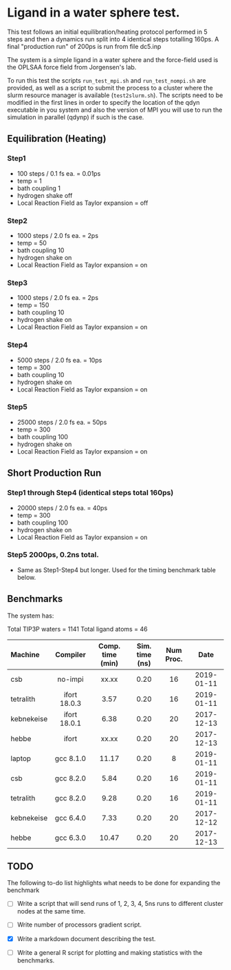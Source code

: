 Ligand in a water sphere test.  
================================================================================

This test follows an initial equilibration/heating protocol performed 
in 5 steps and then a dynamics run split into 4 identical steps totalling
160ps. A final "production run" of 200ps is run from file dc5.inp

The system is a simple ligand in a water sphere and the
force-field used is the OPLSAA force field from Jorgensen's lab.

To run this test the scripts `run_test_mpi.sh` and `run_test_nompi.sh` are
provided, as well as a script to submit the process to a cluster where the
slurm resource manager is available (`test2slurm.sh`). The scripts need to be
modified in the first lines in order to specify the location of the qdyn
executable in you system and also the version of MPI you will use to run the
simulation in parallel (qdynp) if such is the case.


Equilibration (Heating)  
--------------------------------------------------------------------------------

### Step1  
 - 100 steps / 0.1 fs ea. = 0.01ps
 - temp = 1
 - bath coupling 1
 - hydrogen shake off
 - Local Reaction Field as Taylor expansion = off


### Step2  
 - 1000 steps / 2.0 fs ea. = 2ps
 - temp = 50
 - bath coupling 10
 - hydrogen shake on
 - Local Reaction Field as Taylor expansion = on


### Step3  
 - 1000 steps / 2.0 fs ea. = 2ps
 - temp = 150
 - bath coupling 10
 - hydrogen shake on
 - Local Reaction Field as Taylor expansion = on


### Step4  
 - 5000 steps / 2.0 fs ea. = 10ps
 - temp = 300
 - bath coupling 10
 - hydrogen shake on
 - Local Reaction Field as Taylor expansion = on


### Step5  
 - 25000 steps / 2.0 fs ea. = 50ps
 - temp = 300
 - bath coupling 100
 - hydrogen shake on
 - Local Reaction Field as Taylor expansion = on



Short Production Run
--------------------------------------------------------------------------------

### Step1 through Step4 (identical steps total 160ps)  
 - 20000 steps / 2.0 fs ea. = 40ps
 - temp = 300
 - bath coupling 100
 - hydrogen shake on
 - Local Reaction Field as Taylor expansion = on

### Step5 2000ps, 0.2ns total.  
 - Same as Step1-Step4 but longer. Used for the timing benchmark table below.

  

Benchmarks
--------------------------------------------------------------------------------

The system has:

Total TIP3P waters = 1141
Total ligand atoms = 46


|  Machine     | Compiler    | Comp. time (min) | Sim. time (ns) | Num Proc. |    Date    |
|:-------------|:-----------:|:----------------:|:--------------:|:---------:|:----------:|
| csb          | no-impi     | xx.xx            |      0.20      |   16      | 2019-01-11 |
| tetralith    | ifort 18.0.3|  3.57            |      0.20      |   16      | 2019-01-11 |
| kebnekeise   | ifort 18.0.1|  6.38            |      0.20      |   20      | 2017-12-13 |
| hebbe        | ifort       | xx.xx            |      0.20      |   20      | 2017-12-13 |
| laptop       | gcc 8.1.0   | 11.17            |      0.20      |    8      | 2019-01-11 |
| csb          | gcc 8.2.0   |  5.84            |      0.20      |   16      | 2019-01-11 |
| tetralith    | gcc 8.2.0   |  9.28            |      0.20      |   16      | 2019-01-11 |
| kebnekeise   | gcc 6.4.0   |  7.33            |      0.20      |   20      | 2017-12-12 |
| hebbe        | gcc 6.3.0   | 10.47            |      0.20      |   20      | 2017-12-13 |



TODO
--------------------------------------------------------------------------------

The following to-do list highlights what needs to be done for
expanding the benchmark

- [ ] Write a script that will send runs of 1, 2, 3, 4, 5ns runs to
      different cluster nodes at the same time.
- [ ] Write number of processors gradient script.
- [x] Write a markdown document describing the test.
- [ ] Write a general R script for plotting and making statistics with
      the benchmarks.


